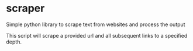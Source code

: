 # scraper
Simple python library to scrape text from websites and process the output

This script will scrape a provided url and all subsequent links to a specified depth.
